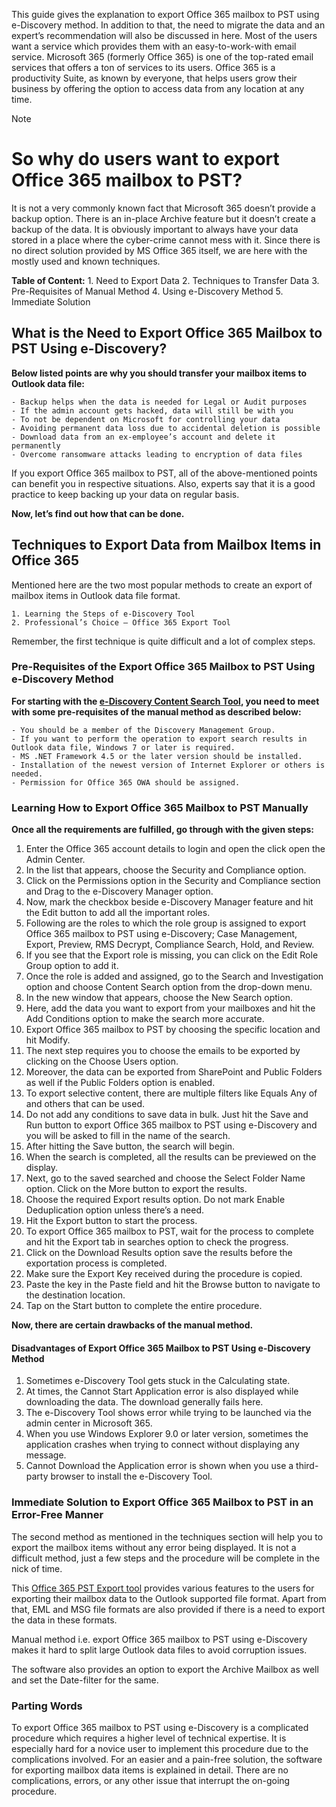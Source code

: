 This guide gives the explanation to export Office 365 mailbox to PST using e-Discovery method. In addition to that, the need to migrate the data and an expert’s recommendation will also be discussed in here. 
Most of the users want a service which provides them with an easy-to-work-with email service. Microsoft 365 (formerly Office 365) is one of the top-rated email services that offers a ton of services to its users.
Office 365 is a productivity Suite, as known by everyone, that helps users grow their business by offering the option to access data from any location at any time. 

> [!NOTE]

# So why do users want to export Office 365 mailbox to PST?

It is not a very commonly known fact that Microsoft 365 doesn’t provide a backup option. There is an in-place Archive feature but it doesn’t create a backup of the data.
It is obviously important to always have your data stored in a place where the cyber-crime cannot mess with it. 
Since there is no direct solution provided by MS Office 365 itself, we are here with the mostly used and known techniques. 

**Table of Content:**
    1. Need to Export Data
    2. Techniques to Transfer Data
    3. Pre-Requisites of Manual Method
    4. Using e-Discovery Method
    5. Immediate Solution
    
## What is the Need to Export Office 365 Mailbox to PST Using e-Discovery?

**Below listed points are why you should transfer your mailbox items to Outlook data file:**

    - Backup helps when the data is needed for Legal or Audit purposes
    - If the admin account gets hacked, data will still be with you
    - To not be dependent on Microsoft for controlling your data
    - Avoiding permanent data loss due to accidental deletion is possible
    - Download data from an ex-employee’s account and delete it permanently
    - Overcome ransomware attacks leading to encryption of data files

If you export Office 365 mailbox to PST, all of the above-mentioned points can benefit you in respective situations. 
Also, experts say that it is a good practice to keep backing up your data on regular basis.

**Now, let’s find out how that can be done.**

## Techniques to Export Data from Mailbox Items in Office 365

Mentioned here are the two most popular methods to create an export of mailbox items in Outlook data file format. 

    1. Learning the Steps of e-Discovery Tool
    2. Professional’s Choice – Office 365 Export Tool
    
Remember, the first technique is quite difficult and a lot of complex steps. 

### Pre-Requisites of the Export Office 365 Mailbox to PST Using e-Discovery Method

**For starting with the [e-Discovery Content Search Tool](https://docs.microsoft.com/en-us/microsoft-365/compliance/configure-edge-to-export-search-results), you need to meet with some pre-requisites of the manual method as described below:** 

    - You should be a member of the Discovery Management Group.
    - If you want to perform the operation to export search results in Outlook data file, Windows 7 or later is required.
    - MS .NET Framework 4.5 or the later version should be installed.
    - Installation of the newest version of Internet Explorer or others is needed.
    - Permission for Office 365 OWA should be assigned.

### Learning How to Export Office 365 Mailbox to PST Manually

**Once all the requirements are fulfilled, go through with the given steps:**
  
1. Enter the Office 365 account details to login and open the click open the Admin Center.
2. In the list that appears, choose the Security and Compliance option.
3. Click on the Permissions option in the Security and Compliance section and Drag to the e-Discovery Manager option.
4. Now, mark the checkbox beside e-Discovery Manager feature and hit the Edit button to add all the important roles.
5. Following are the roles to which the role group is assigned to export Office 365 mailbox to PST using e-Discovery; Case Management, Export, Preview, RMS Decrypt, Compliance Search, Hold, and Review.
6. If you see that the Export role is missing, you can click on the Edit Role Group option to add it.
7. Once the role is added and assigned, go to the Search and Investigation option and choose Content Search option from the drop-down menu.
8. In the new window that appears, choose the New Search option.
9. Here, add the data you want to export from your mailboxes and hit the Add Conditions option to make the search more accurate. 
10. Export Office 365 mailbox to PST by choosing the specific location and hit Modify.
11. The next step requires you to choose the emails to be exported by clicking on the Choose Users option. 
12. Moreover, the data can be exported from SharePoint and Public Folders as well if the Public Folders option is enabled.
13. To export selective content, there are multiple filters like Equals Any of and others that can be used.
14. Do not add any conditions to save data in bulk. Just hit the Save and Run button to export Office 365 mailbox to PST using e-Discovery and you will be asked to fill in the name of the search.
15. After hitting the Save button, the search will begin. 
16. When the search is completed, all the results can be previewed on the display. 
17. Next, go to the saved searched and choose the Select Folder Name option. Click on the More button to export the results.
18. Choose the required Export results option. Do not mark Enable Deduplication option unless there’s a need.
19. Hit the Export button to start the process.
20. To export Office 365 mailbox to PST, wait for the process to complete and hit the Export tab in searches option to check the progress.
21. Click on the Download Results option save the results before the exportation process is completed.
22. Make sure the Export Key received during the procedure is copied.
23. Paste the key in the Paste field and hit the Browse button to navigate to the destination location. 
24. Tap on the Start button to complete the entire procedure.

**Now, there are certain drawbacks of the manual method.**

#### Disadvantages of Export Office 365 Mailbox to PST Using e-Discovery Method

1. Sometimes e-Discovery Tool gets stuck in the Calculating state.
2. At times, the Cannot Start Application error is also displayed while downloading the data. The download generally fails here.
3. The e-Discovery Tool shows error while trying to be launched via the admin center in Microsoft 365.
4. When you use Windows Explorer 9.0 or later version, sometimes the application crashes when trying to connect without displaying any message.
5. Cannot Download the Application error is shown when you use a third-party browser to install the e-Discovery Tool.

### Immediate Solution to Export Office 365 Mailbox to PST in an Error-Free Manner

The second method as mentioned in the techniques section will help you to export the mailbox items without any error being displayed. It is not a difficult method, just a few steps and the procedure will be complete in the nick of time. 

This [Office 365 PST Export tool](https://www.systoolsgroup.com/how-to/export-office-365-mailboxes-to-pst/) provides various features to the users for exporting their mailbox data to the Outlook supported file format. Apart from that, EML and MSG file formats are also provided if there is a need to export the data in these formats. 

Manual method i.e. export Office 365 mailbox to PST using e-Discovery makes it hard to split large Outlook data files to avoid corruption issues. 

The software also provides an option to export the Archive Mailbox as well and set the Date-filter for the same. 

### Parting Words

To export Office 365 mailbox to PST using e-Discovery is a complicated procedure which requires a higher level of technical expertise. It is especially hard for a novice user to implement this procedure due to the complications involved.
For an easier and a pain-free solution, the software for exporting mailbox data items is explained in detail. There are no complications, errors, or any other issue that interrupt the on-going procedure.

